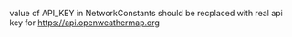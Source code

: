 value of API_KEY in NetworkConstants should be recplaced with real api key for https://api.openweathermap.org 
